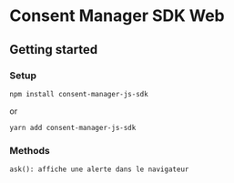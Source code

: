# Consent Manager SDK Web

## Getting started

### Setup

`npm install consent-manager-js-sdk`

or

`yarn add consent-manager-js-sdk`

### Methods

`ask(): affiche une alerte dans le navigateur`

##
